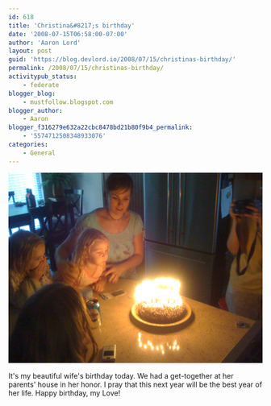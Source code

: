 ```yaml
---
id: 618
title: 'Christina&#8217;s birthday'
date: '2008-07-15T06:58:00-07:00'
author: 'Aaron Lord'
layout: post
guid: 'https://blog.devlord.io/2008/07/15/christinas-birthday/'
permalink: /2008/07/15/christinas-birthday/
activitypub_status:
    - federate
blogger_blog:
    - mustfollow.blogspot.com
blogger_author:
    - Aaron
blogger_f316279e632a22cbc8478bd21b80f9b4_permalink:
    - '5574712508348933076'
categories:
    - General
---
```


![Image of a birthday party](/assets/img/2008/07/2670748256_e0df3d1997_o.jpg)

It's my beautiful wife's birthday today.  We had a get-together at her parents' house in her honor.  I pray that this next year will be the best year of her life.  Happy birthday, my Love!